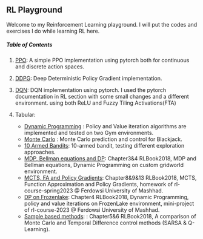 ## RL Playground
Welcome to my Reinforcement Learning playground. I will put the codes and exercises I do while learning RL here.

##### Table of Contents

1. [PPO](PPO): A simple PPO implementation using pytorch both for continuous and discrete action spaces.

2. [DDPG](DDPG): Deep Deterministic Policy Gradient implementation.

3. [DQN](DQN): DQN implementation using pytorch. I used the pytorch documentation in RL section with some small changes and a different environment. using both ReLU and Fuzzy Tiling Activations(FTA)

4. Tabular:
   - [Dynamic Programming](Tabular/dynamic-programming " Dynamic Programming") : Policy and Value iteration algorithms are implemented and tested on two Gym environments.
   - [Monte Carlo](Tabular/monte-carlo " Monte Carlo") : Monte Carlo prediction and control for Blackjack.
   - [10 Armed Bandits](Tabular/k-arm-bandits): 10-armed bandit, testing different exploration approaches.
   - [MDP, Bellman equations and DP](Tabular/gridworld-dp): Chapter3&4 RLBook2018, MDP and Bellman equations, Dynamic Programming on custom gridworld environment.
   - [MCTS, FA and Policy Gradients](Tabular/mcts-fa-pg): Chapter8&9&13 RLBook2018, MCTS, Function Approximation and Policy Gradients, homework of rl-course-spring2023 @ Ferdowsi University of Mashhad.
   - [DP on Frozenlake](Tabular/dp-frozenlake): Chapter4 RLBook2018, Dynamic Programming, policy and value iterations on FrozenLake environment, mini-project of rl-course-2023 @ Ferdowsi University of Mashhad.
   - [Sample based methods](Tabular/sample-based-methods-taxi): : Chapter5&6 RLBook2018, A comparison of Monte Carlo and Temporal Difference control methods (SARSA & Q-Learning).



